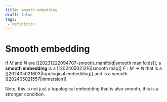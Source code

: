 ```yaml
---
title: smooth embedding
draft: false
tags:
 - definition
---
```

# Smooth embedding
If $M$ and $N$ are [[20231222094707-smooth_manifold|smooth manifolds]], a **smooth embedding** is a [[202405021216|smooth map]] $F: M \to N$ that is a [[202405021603|topological embedding]] and is a smooth [[202405021557|immersion]]. 

Note, this is not just a topological embedding that is also smooth, this is a stronger condition. 